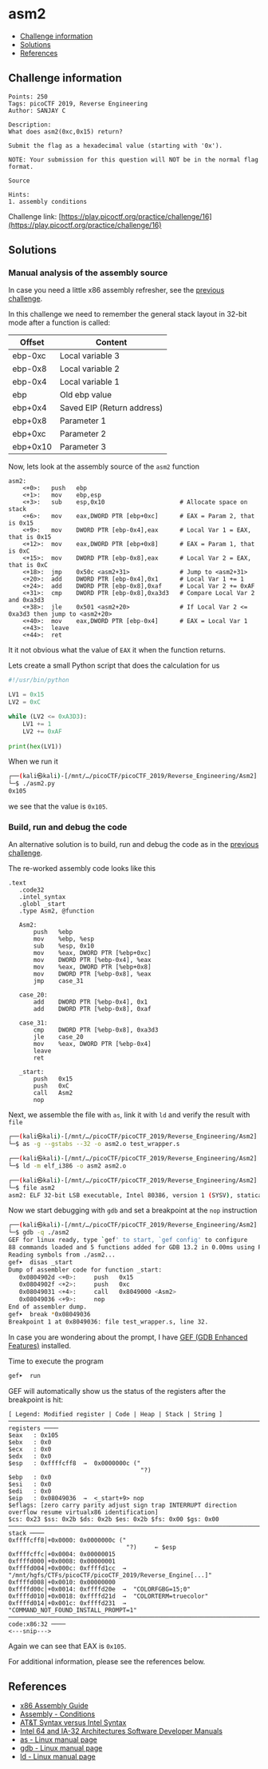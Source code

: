 # asm2

- [Challenge information](#challenge-information)
- [Solutions](#solutions)
- [References](#references)

## Challenge information
```
Points: 250
Tags: picoCTF 2019, Reverse Engineering
Author: SANJAY C

Description:
What does asm2(0xc,0x15) return? 

Submit the flag as a hexadecimal value (starting with '0x'). 

NOTE: Your submission for this question will NOT be in the normal flag format.

Source

Hints:
1. assembly conditions
```
Challenge link: [https://play.picoctf.org/practice/challenge/16](https://play.picoctf.org/practice/challenge/16)

## Solutions

### Manual analysis of the assembly source

In case you need a little x86 assembly refresher, see the [previous challenge](asm1.md).

In this challenge we need to remember the general stack layout in 32-bit mode after a function is called:

|Offset|Content|
|----|----|
|ebp-0xc|Local variable 3|
|ebp-0x8|Local variable 2|
|ebp-0x4|Local variable 1|
|ebp|Old ebp value|
|ebp+0x4|Saved EIP (Return address)|
|ebp+0x8|Parameter 1|
|ebp+0xc|Parameter 2|
|ebp+0x10|Parameter 3|

Now, lets look at the assembly source of the `asm2` function
```
asm2:
	<+0>:	push   ebp
	<+1>:	mov    ebp,esp
	<+3>:	sub    esp,0x10                     # Allocate space on stack
	<+6>:	mov    eax,DWORD PTR [ebp+0xc]      # EAX = Param 2, that is 0x15
	<+9>:	mov    DWORD PTR [ebp-0x4],eax      # Local Var 1 = EAX, that is 0x15
	<+12>:	mov    eax,DWORD PTR [ebp+0x8]      # EAX = Param 1, that is 0xC
	<+15>:	mov    DWORD PTR [ebp-0x8],eax      # Local Var 2 = EAX, that is 0xC
	<+18>:	jmp    0x50c <asm2+31>              # Jump to <asm2+31>
	<+20>:	add    DWORD PTR [ebp-0x4],0x1      # Local Var 1 += 1
	<+24>:	add    DWORD PTR [ebp-0x8],0xaf     # Local Var 2 += 0xAF
	<+31>:	cmp    DWORD PTR [ebp-0x8],0xa3d3   # Compare Local Var 2 and 0xa3d3
	<+38>:	jle    0x501 <asm2+20>              # If Local Var 2 <= 0xa3d3 then jump to <asm2+20>
	<+40>:	mov    eax,DWORD PTR [ebp-0x4]      # EAX = Local Var 1
	<+43>:	leave  
	<+44>:	ret   
```

It it not obvious what the value of `EAX` it when the function returns.

Lets create a small Python script that does the calculation for us
```python
#!/usr/bin/python

LV1 = 0x15
LV2 = 0xC

while (LV2 <= 0xA3D3):
    LV1 += 1
    LV2 += 0xAF
	
print(hex(LV1))
```

When we run it
```bash
┌──(kali㉿kali)-[/mnt/…/picoCTF/picoCTF_2019/Reverse_Engineering/Asm2]
└─$ ./asm2.py  
0x105
```

we see that the value is `0x105`.

### Build, run and debug the code

An alternative solution is to build, run and debug the code as in the [previous challenge](asm1.md).

The re-worked assembly code looks like this
 ```
.text 
    .code32
    .intel_syntax
    .globl _start
    .type Asm2, @function

    Asm2:
        push   %ebp
        mov    %ebp, %esp
        sub    %esp, 0x10
        mov    %eax, DWORD PTR [%ebp+0xc]
        mov    DWORD PTR [%ebp-0x4], %eax
        mov    %eax, DWORD PTR [%ebp+0x8]
        mov    DWORD PTR [%ebp-0x8], %eax
        jmp    case_31
        
    case_20:
        add    DWORD PTR [%ebp-0x4], 0x1
        add    DWORD PTR [%ebp-0x8], 0xaf
        
    case_31:
        cmp    DWORD PTR [%ebp-0x8], 0xa3d3
        jle    case_20
        mov    %eax, DWORD PTR [%ebp-0x4]
        leave  
        ret    

	_start:
        push   0x15
        push   0xC
        call   Asm2
        nop
 ```

Next, we assemble the file with `as`, link it with `ld` and verify the result with `file`
```bash
┌──(kali㉿kali)-[/mnt/…/picoCTF/picoCTF_2019/Reverse_Engineering/Asm2]
└─$ as -g --gstabs --32 -o asm2.o test_wrapper.s

┌──(kali㉿kali)-[/mnt/…/picoCTF/picoCTF_2019/Reverse_Engineering/Asm2]
└─$ ld -m elf_i386 -o asm2 asm2.o 

┌──(kali㉿kali)-[/mnt/…/picoCTF/picoCTF_2019/Reverse_Engineering/Asm2]
└─$ file asm2                  
asm2: ELF 32-bit LSB executable, Intel 80386, version 1 (SYSV), statically linked, not stripped
```

Now we start debugging with `gdb` and set a breakpoint at the `nop` instruction
```bash
┌──(kali㉿kali)-[/mnt/…/picoCTF/picoCTF_2019/Reverse_Engineering/Asm2]
└─$ gdb -q ./asm2
GEF for linux ready, type `gef' to start, `gef config' to configure
88 commands loaded and 5 functions added for GDB 13.2 in 0.00ms using Python engine 3.11
Reading symbols from ./asm2...
gef➤  disas _start
Dump of assembler code for function _start:
   0x0804902d <+0>:     push   0x15
   0x0804902f <+2>:     push   0xc
   0x08049031 <+4>:     call   0x8049000 <Asm2>
   0x08049036 <+9>:     nop
End of assembler dump.
gef➤  break *0x08049036
Breakpoint 1 at 0x8049036: file test_wrapper.s, line 32.

```

In case you are wondering about the prompt, I have [GEF (GDB Enhanced Features)](https://github.com/hugsy/gef) installed.

Time to execute the program
```bash
gef➤  run
```

GEF will automatically show us the status of the registers after the breakpoint is hit:
```
[ Legend: Modified register | Code | Heap | Stack | String ]
────────────────────────────────────────────────────────────────────────────────────────────────────────────────────────────────────────────────── registers ────
$eax   : 0x105     
$ebx   : 0x0       
$ecx   : 0x0       
$edx   : 0x0       
$esp   : 0xffffcff8  →  0x0000000c ("
                                     "?)
$ebp   : 0x0       
$esi   : 0x0       
$edi   : 0x0       
$eip   : 0x08049036  →  <_start+9> nop 
$eflags: [zero carry parity adjust sign trap INTERRUPT direction overflow resume virtualx86 identification]
$cs: 0x23 $ss: 0x2b $ds: 0x2b $es: 0x2b $fs: 0x00 $gs: 0x00 
────────────────────────────────────────────────────────────────────────────────────────────────────────────────────────────────────────────────────── stack ────
0xffffcff8│+0x0000: 0x0000000c ("
                                 "?)     ← $esp
0xffffcffc│+0x0004: 0x00000015
0xffffd000│+0x0008: 0x00000001
0xffffd004│+0x000c: 0xffffd1cc  →  "/mnt/hgfs/CTFs/picoCTF/picoCTF_2019/Reverse_Engine[...]"
0xffffd008│+0x0010: 0x00000000
0xffffd00c│+0x0014: 0xffffd20e  →  "COLORFGBG=15;0"
0xffffd010│+0x0018: 0xffffd21d  →  "COLORTERM=truecolor"
0xffffd014│+0x001c: 0xffffd231  →  "COMMAND_NOT_FOUND_INSTALL_PROMPT=1"
──────────────────────────────────────────────────────────────────────────────────────────────────────────────────────────────────────────────── code:x86:32 ────
<---snip--->
```

Again we can see that EAX is `0x105`.

For additional information, please see the references below.

## References

- [x86 Assembly Guide](https://www.cs.virginia.edu/~evans/cs216/guides/x86.html)
- [Assembly - Conditions](https://www.tutorialspoint.com/assembly_programming/assembly_conditions.htm)
- [AT&T Syntax versus Intel Syntax](https://www.cs.mcgill.ca/~cs573/winter2001/AttLinux_syntax.htm)
- [Intel 64 and IA-32 Architectures Software Developer Manuals](https://www.intel.com/content/www/us/en/developer/articles/technical/intel-sdm.html)
- [as - Linux manual page](https://man7.org/linux/man-pages/man1/as.1.html)
- [gdb - Linux manual page](https://man7.org/linux/man-pages/man1/gdb.1.html)
- [ld - Linux manual page](https://man7.org/linux/man-pages/man1/ld.1.html)

